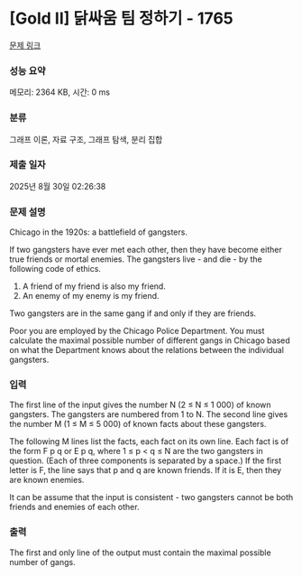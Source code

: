 # [Gold II] 닭싸움 팀 정하기 - 1765 

[문제 링크](https://www.acmicpc.net/problem/1765) 

### 성능 요약

메모리: 2364 KB, 시간: 0 ms

### 분류

그래프 이론, 자료 구조, 그래프 탐색, 분리 집합

### 제출 일자

2025년 8월 30일 02:26:38

### 문제 설명

<p>Chicago in the 1920s: a battlefield of gangsters.</p>

<p>If two gangsters have ever met each other, then they have become either true friends or mortal enemies. The gangsters live - and die - by the following code of ethics.</p>

<ol>
	<li>A friend of my friend is also my friend.</li>
	<li>An enemy of my enemy is my friend.</li>
</ol>

<p>Two gangsters are in the same gang if and only if they are friends.</p>

<p>Poor you are employed by the Chicago Police Department. You must calculate the maximal possible number of different gangs in Chicago based on what the Department knows about the relations between the individual gangsters.</p>

### 입력 

 <p>The first line of the input gives the number N (2 ≤ N ≤ 1 000) of known gangsters. The gangsters are numbered from 1 to N. The second line gives the number M (1 ≤ M ≤ 5 000) of known facts about these gangsters.</p>

<p>The following M lines list the facts, each fact on its own line. Each fact is of the form F p q or E p q, where 1 ≤ p < q ≤ N are the two gangsters in question. (Each of three components is separated by a space.) If the first letter is F, the line says that p and q are known friends. If it is E, then they are known enemies.</p>

<p>It can be assume that the input is consistent - two gangsters cannot be both friends and enemies of each other.</p>

### 출력 

 <p>The first and only line of the output must contain the maximal possible number of gangs.</p>

